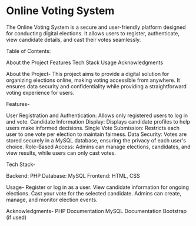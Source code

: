 # Online Voting System
The Online Voting System is a secure and user-friendly platform designed for conducting digital elections. It allows users to register, authenticate, view candidate details, and cast their votes seamlessly.

Table of Contents:

About the Project
Features
Tech Stack
Usage
Acknowledgments

About the Project-
This project aims to provide a digital solution for organizing elections online, making voting accessible from anywhere. It ensures data security and confidentiality while providing a straightforward voting experience for users.

Features-

User Registration and Authentication: Allows only registered users to log in and vote.
Candidate Information Display: Displays candidate profiles to help users make informed decisions.
Single Vote Submission: Restricts each user to one vote per election to maintain fairness.
Data Security: Votes are stored securely in a MySQL database, ensuring the privacy of each user's choice.
Role-Based Access: Admins can manage elections, candidates, and view results, while users can only cast votes.

Tech Stack-

Backend: PHP
Database: MySQL
Frontend: HTML, CSS

Usage-
Register or log in as a user.
View candidate information for ongoing elections.
Cast your vote for the selected candidate.
Admins can create, manage, and monitor election events.

Acknowledgments-
PHP Documentation
MySQL Documentation
Bootstrap (if used)

